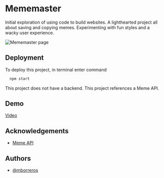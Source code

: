 
# Mememaster
Initial exploration of using code to build websites. A lighthearted project all about saving and copying memes. Experimenting with fun styles and a wacky user experience.

![Mememaster page](https://i.postimg.cc/CM60qcYQ/Screen-Shot-2023-01-13-at-1-35-33-PM.png)





## Deployment

To deploy this project, in terminal enter command

```bash
  npm start
```

This project does not have a backend. This project references a Meme API.


## Demo

[Video](https://www.youtube.com/watch?v=yoCmnIKJPDI)


## Acknowledgements

 - [Meme API](https://imgflip.com/api)


## Authors

- [@mborreros](https://github.com/mborreros)



